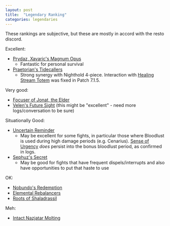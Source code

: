 ```yaml
---
layout: post
title:  "Legendary Ranking"
categories: legendaries
---
```


These rankings are subjective, but these are mostly in accord with the resto discord.

Excellent:

- [Prydaz, Xavaric's Magnum Opus](http://www.wowhead.com/item=132444)
    * Fantastic for personal survival
- [Praetorian's Tidecallers](http://www.wowhead.com/item=137058)
    * Strong synergy with Nighthold 4-piece. Interaction with [Healing Stream Totem](http://www.wowhead.com/spell=5394) was fixed in Patch 7.1.5.

Very good:

- [Focuser of Jonat, the Elder](http://www.wowhead.com/item=137051)
- [Velen's Future Sight](http://www.wowhead.com/item=144258) (this might be "excellent" - need more logs/conversation to be sure)

Situationally Good:

- [Uncertain Reminder](http://www.wowhead.com/item=143732)
    * May be excellent for some fights, in particular those where Bloodlust is used during high damage periods (e.g. Cenarius).
      [Sense of Urgency](http://www.wowhead.com/spell=207355/sense-of-urgency) *does* persist into the bonus bloodlust
      period, as confirmed in logs.
- [Sephuz's Secret](http://www.wowhead.com/item=132452)
    * May be good for fights that have frequent dispels/interrupts and also have opportunities to put that haste to use

OK:

- [Nobundo's Redemption](http://www.wowhead.com/item=137104)
- [Elemental Rebalancers](http://www.wowhead.com/item=137036)
- [Roots of Shaladrassil](http://www.wowhead.com/item=132466)

Meh:

- [Intact Nazjatar Molting](http://www.wowhead.com/item=137085)

